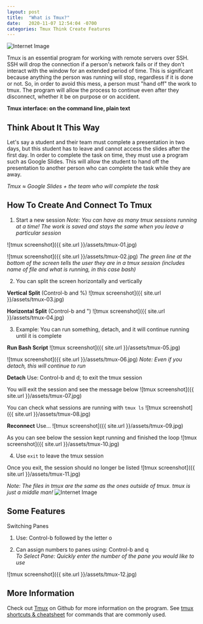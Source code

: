 ```yaml
---
layout: post
title:  "What is Tmux?"
date:   2020-11-07 12:54:04 -0700
categories: Tmux Think Create Features
---
```

![Internet Image](https://github.com/tmux/tmux/raw/master/logo/tmux-logo-medium.png?raw=true)

Tmux is an essential program for working with remote servers over SSH. SSH will drop the connection if a person's network fails or if they don't interact with the window for an extended period of time. This is significant because anything the person was running will stop, regardless if it is done or not. So, in order to avoid this mess, a person must "hand off" the work to tmux. The program will allow the process to continue even after they disconnect, whether it be on purpose or on accident.

**Tmux interface: on the command line, plain text**


## Think About It This Way
Let's say a student and their team must complete a presentation in two days, but this student has to leave and cannot access the slides after the first day. In order to complete the task on time, they must use a program such as Google Slides. This will allow the student to hand off the presentation to another person who can complete the task while they are away.

*Tmux ≈ Google Slides + the team who will complete the task*


## How To Create And Connect To Tmux

1) Start a new session
*Note: You can have as many tmux sessions running at a time! The work is saved and stays the same when you leave a particular session*

![tmux screenshot]({{ site.url }}/assets/tmux-01.jpg)

![tmux screenshot]({{ site.url }}/assets/tmux-02.jpg)
*The green line at the bottom of the screen tells the user they are in a tmux session (includes name of file and what is running, in this case bash)*

2) You can split the screen horizontally and vertically

__Vertical Split__ (Control-b and %)
![tmux screenshot]({{ site.url }}/assets/tmux-03.jpg)

__Horizontal Split__ (Control-b and ")
![tmux screenshot]({{ site.url }}/assets/tmux-04.jpg)

3) Example: You can run something, detach, and it will continue running until it is complete

__Run Bash Script__
![tmux screenshot]({{ site.url }}/assets/tmux-05.jpg)

![tmux screenshot]({{ site.url }}/assets/tmux-06.jpg)
*Note: Even if you detach, this will continue to run*

__Detach__
Use: Control-b and d; to exit the tmux session

You will exit the session and see the message below
![tmux screenshot]({{ site.url }}/assets/tmux-07.jpg)

You can check what sessions are running with `tmux ls`
![tmux screenshot]({{ site.url }}/assets/tmux-08.jpg)

__Reconnect__
Use...
![tmux screenshot]({{ site.url }}/assets/tmux-09.jpg)

As you can see below the session kept running and finished the loop
![tmux screenshot]({{ site.url }}/assets/tmux-10.jpg)

4) Use `exit` to leave the tmux session

Once you exit, the session should no longer be listed
![tmux screenshot]({{ site.url }}/assets/tmux-11.jpg)

*Note: The files in tmux are the same as the ones outside of tmux. tmux is just a middle man!*
![Internet Image](https://mk0industcomhmhlrip6.kinstacdn.com/wp-content/uploads/2015/02/middleman.jpg)


## Some Features

Switching Panes

1) Use: Control-b followed by the letter o

2) Can assign numbers to panes using: Control-b and q     
*To Select Pane: Quickly enter the number of the pane you would like to use*

![tmux screenshot]({{ site.url }}/assets/tmux-12.jpg)


## More Information
Check out [Tmux][github-tmux] on Github for more information on the program. See [tmux shortcuts & cheatsheet][tmux-shortcuts-cheatsheet] for commands that are commonly used.

[github-tmux]: https://github.com/tmux/tmux/wiki
[tmux-shortcuts-cheatsheet]: https://gist.github.com/MohamedAlaa/2961058
